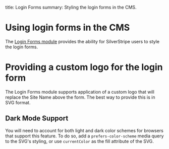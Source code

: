 title: Login Forms
summary: Styling the login forms in the CMS.

# Using login forms in the CMS

The [Login Forms module](https://addons.silverstripe.org/add-ons/silverstripe/login-forms) provides the ability
for SilverStripe users to style the login forms. 

# Providing a custom logo for the login form

The Login Forms module supports application of a custom logo that will replace the Site Name above the form. The best
way to provide this is in SVG format.

## Dark Mode Support

You will need to account for both light and dark color schemes for browsers that
support this feature. To do so, add a `prefers-color-scheme` media query to the SVG's styling, or use `currentColor` as
the fill attribute of the SVG.
